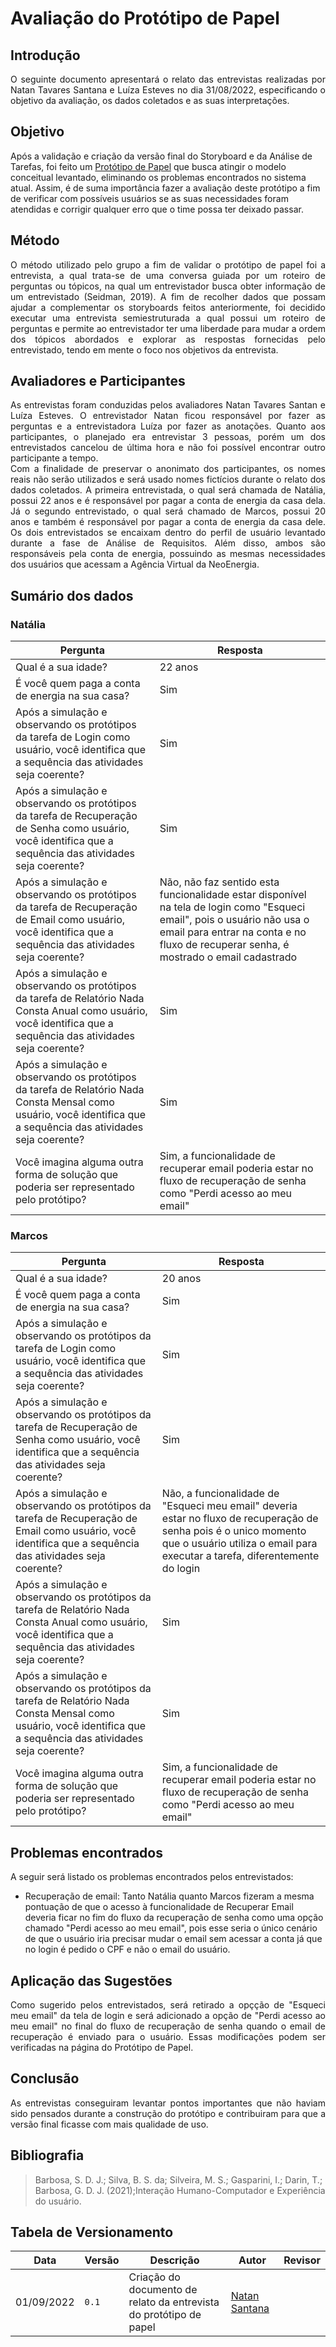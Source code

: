 # Avaliação do Protótipo de Papel

## Introdução

<div style="text-align: justify">

O seguinte documento apresentará o relato das entrevistas realizadas por Natan Tavares Santana e Luíza Esteves no dia 31/08/2022, especificando o objetivo da avaliação, os dados coletados e as suas interpretações.
</div>

## Objetivo

Após a validação e criação da versão final do Storyboard e da Análise de Tarefas, foi feito um [Protótipo de Papel](./prototipo.md) que busca atingir o modelo conceitual levantado, eliminando os problemas encontrados no sistema atual. Assim, é de suma importância fazer a avaliação deste protótipo a fim de verificar com possíveis usuários se as suas necessidades foram atendidas e corrigir qualquer erro que o time possa ter deixado passar. 

## Método

<div style="text-align: justify">
O método utilizado pelo grupo a fim de validar o protótipo de papel foi a entrevista, a qual trata-se de uma conversa guiada por um roteiro de perguntas ou tópicos, na qual um entrevistador busca obter informação de um entrevistado (Seidman, 2019). A fim de recolher dados que possam ajudar a complementar os storyboards feitos anteriormente, foi decidido executar uma entrevista semiestruturada a qual possui um roteiro de perguntas e permite ao entrevistador ter uma liberdade para mudar a ordem dos tópicos abordados e explorar as respostas fornecidas pelo entrevistado, tendo em mente o foco nos objetivos da entrevista.
</div>

## Avaliadores e Participantes

<div style="text-align: justify">
As entrevistas foram conduzidas pelos avaliadores Natan Tavares Santan e Luíza Esteves. O entrevistador Natan ficou responsável por fazer as perguntas e a entrevistadora Luíza por fazer as anotações. Quanto aos participantes, o planejado era entrevistar 3 pessoas, porém um dos entrevistados cancelou de última hora e não foi possível encontrar outro participante a tempo.
</div>
<div style="text-align: justify">
Com a finalidade de preservar o anonimato dos participantes, os nomes reais não serão utilizados e será usado nomes fictícios durante o relato dos dados coletados. A primeira entrevistada, o qual será chamada de Natália, possui 22 anos e é responsável por pagar a conta de energia da casa dela. Já o segundo entrevistado, o qual será chamado de Marcos, possui 20 anos e também é responsável por pagar a conta de energia da casa dele. Os dois entrevistados se encaixam dentro do perfil de usuário levantado durante a fase de Análise de Requisitos. Além disso, ambos são responsáveis pela conta de energia, possuindo as mesmas necessidades dos usuários que acessam a Agência Virtual da NeoEnergia.
</div>

## Sumário dos dados

### Natália

| Pergunta | Resposta |
| ---- | ------ | 
|  Qual é a sua idade? | 22 anos  | 
|  É você quem paga a conta de energia na sua casa? | Sim  |
|  Após a simulação e observando os protótipos da tarefa de Login como usuário, você identifica que a sequência das atividades seja coerente? | Sim |
|  Após a simulação e observando os protótipos da tarefa de Recuperação de Senha como usuário, você identifica que a sequência das atividades seja coerente? | Sim |
|  Após a simulação e observando os protótipos da tarefa de Recuperação de Email como usuário, você identifica que a sequência das atividades seja coerente? | Não, não faz sentido esta funcionalidade estar disponível na tela de login como "Esqueci email", pois o usuário não usa o email para entrar na conta e no fluxo de recuperar senha, é mostrado o email cadastrado |
|  Após a simulação e observando os protótipos da tarefa de Relatório Nada Consta Anual como usuário, você identifica que a sequência das atividades seja coerente? | Sim |
|  Após a simulação e observando os protótipos da tarefa de Relatório Nada Consta Mensal como usuário, você identifica que a sequência das atividades seja coerente? | Sim |
|  Você imagina alguma outra forma de solução que poderia ser representado pelo protótipo? | Sim, a funcionalidade de recuperar email poderia estar no fluxo de recuperação de senha como "Perdi acesso ao meu email" |

### Marcos

| Pergunta | Resposta |
| ---- | ------ | 
|  Qual é a sua idade? | 20 anos  | 
|  É você quem paga a conta de energia na sua casa? | Sim  |
|  Após a simulação e observando os protótipos da tarefa de Login como usuário, você identifica que a sequência das atividades seja coerente? | Sim |
|  Após a simulação e observando os protótipos da tarefa de Recuperação de Senha como usuário, você identifica que a sequência das atividades seja coerente? | Sim |
|  Após a simulação e observando os protótipos da tarefa de Recuperação de Email como usuário, você identifica que a sequência das atividades seja coerente? | Não, a funcionalidade de "Esqueci meu email" deveria estar no fluxo de recuperação de senha pois é o unico momento que o usuário utiliza o email para executar a tarefa, diferentemente do login |
|  Após a simulação e observando os protótipos da tarefa de Relatório Nada Consta Anual como usuário, você identifica que a sequência das atividades seja coerente? | Sim |
|  Após a simulação e observando os protótipos da tarefa de Relatório Nada Consta Mensal como usuário, você identifica que a sequência das atividades seja coerente? | Sim |
|  Você imagina alguma outra forma de solução que poderia ser representado pelo protótipo? | Sim, a funcionalidade de recuperar email poderia estar no fluxo de recuperação de senha como "Perdi acesso ao meu email" |

## Problemas encontrados

<div style="text-align: justify">
A seguir será listado os problemas encontrados pelos entrevistados:
</div>

- Recuperação de email: Tanto Natália quanto Marcos fizeram a mesma pontuação de que o acesso à funcionalidade de Recuperar Email deveria ficar no fim do fluxo da recuperação de senha como uma opção chamado "Perdi acesso ao meu email", pois esse seria o único cenário de que o usuário iria precisar mudar o email sem acessar a conta já que no login é pedido o CPF e não o email do usuário.


## Aplicação das Sugestões

<div style="text-align: justify">
Como sugerido pelos entrevistados, será retirado a opçção de "Esqueci meu email" da tela de login e será adicionado a opção de "Perdi acesso ao meu email" no final do fluxo de recuperação de senha quando o email de recuperação é enviado para o usuário. Essas modificações podem ser verificadas na página do Protótipo de Papel.
</div>


## Conclusão

<div style="text-align: justify">
As entrevistas conseguiram levantar pontos importantes que não haviam sido pensados durante a construção do protótipo e contribuiram para que a versão final ficasse com mais qualidade de uso.
</div>

## Bibliografia
> Barbosa, S. D. J.; Silva, B. S. da; Silveira, M. S.; Gasparini, I.; Darin, T.; Barbosa, G. D. J. (2021);Interação Humano-Computador e Experiência do usuário.

## Tabela de Versionamento

| Data | Versão | Descrição | Autor | Revisor |
| ---- | ------ | --------- | ----- | ------- |
| 01/09/2022 | `0.1`  | Criação do documento de relato da entrevista do protótipo de papel | [Natan Santana](https://github.com/Neitan2001) |  |